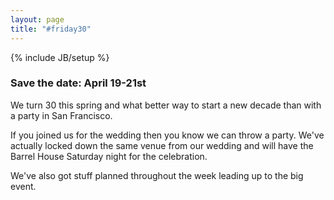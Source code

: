 ```yaml
---
layout: page
title: "#friday30"
---
```

{% include JB/setup %}


### Save the date: April 19-21st

We turn 30 this spring and what better way to start a new decade than with a party in San Francisco.  

If you joined us for the wedding then you know we can throw a party.  We've actually locked down the same venue from our wedding and will have the Barrel House Saturday night for the celebration.  

We've also got stuff planned throughout the week leading up to the big event. 